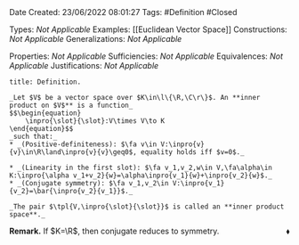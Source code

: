 <br />
<br />

Date Created: 23/06/2022 08:01:27
Tags: #Definition #Closed

Types: _Not Applicable_
Examples: [[Euclidean Vector Space]]
Constructions: _Not Applicable_
Generalizations: _Not Applicable_

Properties: _Not Applicable_
Sufficiencies: _Not Applicable_
Equivalences: _Not Applicable_
Justifications: _Not Applicable_

``` ad-Definition
title: Definition.

_Let $V$ be a vector space over $K\in\l\{\R,\C\r\}$. An **inner product on $V$** is a function_
$$\begin{equation}
    \inpro{\slot}{\slot}:V\times V\to K
\end{equation}$$
_such that:_
* _(Positive-definiteness): $\fa v\in V:\inpro{v}{v}\in\R\land\inpro{v}{v}\geq0$, equality holds iff $v=0$._

* _(Linearity in the first slot): $\fa v_1,v_2,w\in V,\fa\alpha\in K:\inpro{\alpha v_1+v_2}{w}=\alpha\inpro{v_1}{w}+\inpro{v_2}{w}$._
* _(Conjugate symmetry): $\fa v_1,v_2\in V:\inpro{v_1}{v_2}=\bar{\inpro{v_2}{v_1}}$._

_The pair $\tpl{V,\inpro{\slot}{\slot}}$ is called an **inner product space**._

```

**Remark.** If $K=\R$, then conjugate reduces to symmetry.<span style="float:right;">$\blacklozenge$</span>

